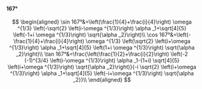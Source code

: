 #### 167°

$$
\begin{aligned}
\sin 167°&=\left(\frac{1}{4}+\frac{i}{4}\right) \omega ^{1/3} \left(-\sqrt{2} \left(i-\omega ^{1/3}\right) \alpha _1+\sqrt[4]{5} \left(-1+i \omega ^{1/3}\right)
\sqrt{\alpha _2}\right)\\
\cos 167°&=\left(-\frac{1}{4}+\frac{i}{4}\right) \omega ^{1/3} \left(\sqrt{2} \left(i+\omega ^{1/3}\right) \alpha _1+\sqrt[4]{5} \left(1+i \omega ^{1/3}\right)
\sqrt{\alpha _2}\right)\\
\tan 167°&=\frac{\left(\frac{1}{2}+\frac{i}{2}\right) \left(-2 (-1)^{3/4} \left(i-\omega ^{1/3}\right) \alpha _1-(1+i) \sqrt[4]{5} \left(i+\omega ^{1/3}\right)
\sqrt{\alpha _2}\right)}{-i \sqrt{2} \left(i+\omega ^{1/3}\right) \alpha _1+\sqrt[4]{5} \left(-i+\omega ^{1/3}\right) \sqrt{\alpha _2}}\\
\end{aligned}
$$

